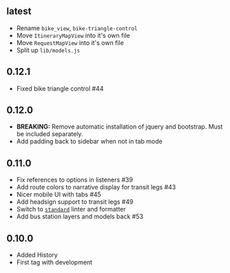
## latest

* Rename `bike_view`, `bike-triangle-control`
* Move `ItineraryMapView` into it's own file
* Move `RequestMapView` into it's own file
* Split up `lib/models.js`

## 0.12.1

* Fixed bike triangle control #44

## 0.12.0

* **BREAKING:** Remove automatic installation of jquery and bootstrap. Must be included separately.
* Add padding back to sidebar when not in tab mode

## 0.11.0

* Fix references to options in listeners #39
* Add route colors to narrative display for transit legs #43
* Nicer mobile UI with tabs #45
* Add headsign support to transit legs #49
* Switch to [`standard`](/feross/standard) linter and formatter
* Add bus station layers and models back #53

## 0.10.0

* Added History
* First tag with development

